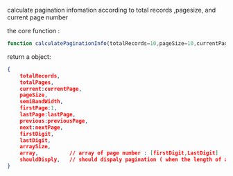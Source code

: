 
calculate pagination infomation according to  total records ,pagesize, and current page number

the core function :
```JavaScript
function calculatePaginationInfo(totalRecords=10,pageSize=10,currentPage=1,semiBandWidth=5)
```

return a object:
```JSON
{
    totalRecords,
    totalPages,
    current:currentPage,
    pageSize,
    semiBandWidth,
    firstPage:1,
    lastPage:lastPage,
    previous:previousPage,
    next:nextPage,
    firstDigit,
    lastDigit,
    arraySize, 
    array,          // array of page number : [firstDigit,LastDigit]
    shouldDisply,   // should dispaly pagination ( when the length of array is less than 2 )
}
```
